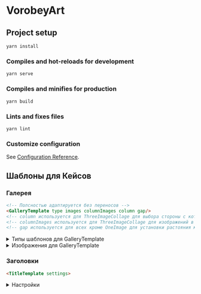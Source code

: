 # VorobeyArt

## Project setup
```
yarn install
```

### Compiles and hot-reloads for development
```
yarn serve
```

### Compiles and minifies for production
```
yarn build
```

### Lints and fixes files
```
yarn lint
```

### Customize configuration
See [Configuration Reference](https://cli.vuejs.org/config/).

## Шаблоны для Кейсов
### Галерея
``` html
<!-- Полсностью адаптируется без переносов -->
<GalleryTemplate type images columnImages column gap/>
<!-- column используется для ThreeImageCollage для выбора стороны с которой будет столбец и его ширина  -->
<!-- columnImages используется для ThreeImageCollage для изображений в колонке  -->
<!-- gap используется для всех кроме OneImage для установки растояния между изображениями  -->
```

<details>
	<summary>Типы шаблонов для GalleryTemplate</summary>
	
	Изображения в строку
	OneImage - Изображение любой высоты на всю ширину экрана
	TwoImage - Два изображения на всю ширину экрана(Желательно одной высоты, иначе береться меньшая)
	ThreeImage - Три изображения на всю ширину экрана(Желательно одной высоты, иначе береться меньшая)
	FourImage - Четыре изображения на всю ширину экрана(Желательно одной высоты, иначе береться меньшая)

	Изображение в коллаже
	ThreeImageCollage - Три изображения, два из которых идут в столбец, а третее становится высотой обоих высот тех двух изображений. 
	
</details>

<details>
	<summary>Изображения для GalleryTemplate</summary>
	
	Одно изображение занимающее всю ширину экрана
	
	OneImage:
	type: 'OneImage'
	images: [
		{ url: 'название файла если он находится в папке img' },
	]
	
	Два изображения занимающее всю ширину экрана
	Есть возможность настроить ширину изображений (в %)
	СТРОГО НЕ БОЛЬШЕ 100
	Есть возможность настроить растояние между изображениями (в px)

	TwoImage:
	type: 'TwoImage'
	gap: '10'
	images: [
		{ url: 'название файла если он находится в папке img', width: '50' },
		{ url: 'название файла если он находится в папке img', width: '50' },
	]

	Три изображения занимающее всю ширину экрана
	Есть возможность настроить ширину изображений (в %)
	СТРОГО НЕ БОЛЬШЕ 100
	Есть возможность настроить растояние между изображениями (в px)

	ThreeImage:
	type: 'ThreeImage'
	gap: '10'
	images: [
		{ url: 'название файла если он находится в папке img', width: '33' },
		{ url: 'название файла если он находится в папке img', width: '33' },
		{ url: 'название файла если он находится в папке img', width: '33' },
	]

	Четыре изображения занимающее всю ширину экрана
	Есть возможность настроить ширину изображений (в %)
	СТРОГО НЕ БОЛЬШЕ 100
	Есть возможность настроить растояние между изображениями (в px)

	FourImage:
	type: 'FourImage'
	gap: '10'
	images: [
		{ url: 'название файла если он находится в папке img', width: '25' },
		{ url: 'название файла если он находится в папке img', width: '25' },
		{ url: 'название файла если он находится в папке img', width: '25' },
		{ url: 'название файла если он находится в папке img', width: '25' },
	]

	Три изображения выстраиваются в коллаже
	Два изображения в столбце (Указывается какое сверху, какое снизу)
	Высота колонки равна высоте одиночного изображения
	Есть возможность настроить ширину колонки и изображения (в %)
	Есть возможность настроить высоту изображений в колонке (в %)
	СТРОГО НЕ БОЛЬШЕ 100

	ThreeImageCollage:
	type: 'ThreeImageCollage'
	column: {
		position: 'Right|Left',
		width: '50'
	},
	columnImages: [
		<!-- Верхнее изображение -->
		{ url: 'название файла если он находится в папке img', height: '50' },
		<!-- Нижнее изображение -->
		{ url: 'название файла если он находится в папке img', height: '50' },
	],
	images: [
		{ url: 'название файла если он находится в папке img', width: '50' },
	]
	
</details>


### Заголовки
``` html
<TitleTemplate settings>
```

<details>
	<summary>Настройки</summary>

	settings: {
			type: '', first - Текст под заголовком максимум 450px в ширину
			title: {
				title: Заголовок
				fontSize: Размер шрифта (в любых единицах измерения)
				<!-- Если используется separator, то title писать не нужно, только titleFirst и titleSecond -->
				separator: true|false Горизонтальная черта между двумя частями заголовка
				titleFirst: Левая часть заголовка
				titleSecond: Правая часть заголовка
			},
			underTitleLine: false, Горизонтальная черта между Заголовком и текстом
			subtitle: '', Текст под заголовком
			number: {
				number: '', Число перед Заголовком
				fontSize: '', Размер шрифта (в любых единицах измерения)
			},
			padding: '0', отступы внутри 'верх право низ лево' '100px 0 100px 0' или 'вер-низ лево-право' '100px 0'
		},
	},

</details>